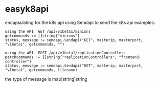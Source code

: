 # easyk8api
encapsulating for the k8s api
using Sendapi to send the k8s api
examples:

    using the API  GET /api/v1beta1/minions 
    getcommands := []string{"minions"}
    status, message := sendapi.Sendapi("GET", masterip, masterport, "v1beta1", getcommands, "")
	
    using the API  POST /api/v1beta1/replicationControllers
    patchcommands := []string{"replicationControllers", "frontend-controller"}
    status, message := sendapi.Sendapi("GET", masterip, masterport, "v1beta1", getcommands, filename)

the type of message is map[string]string
